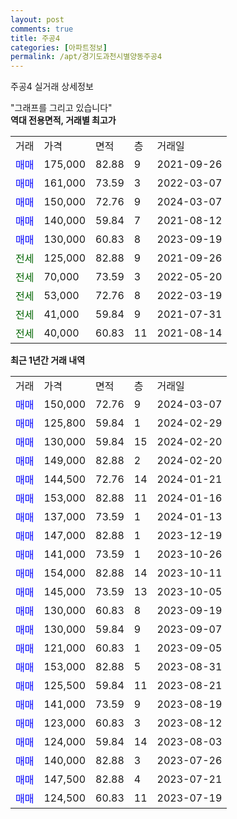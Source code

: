 ```yaml
---
layout: post
comments: true
title: 주공4
categories: [아파트정보]
permalink: /apt/경기도과천시별양동주공4
---
```


주공4 실거래 상세정보

<script type="text/javascript">
  google.charts.load('current', {'packages':['line', 'corechart']});
  google.charts.setOnLoadCallback(drawChart);

  function drawChart() {
    var data = new google.visualization.DataTable();
    data.addColumn('date', '거래일');
    data.addColumn('number', "매매");
    data.addColumn('number', "전세");
    data.addColumn('number', "전매");

    data.addRows([[new Date(Date.parse("2024-03-07")), 150000, null, null], [new Date(Date.parse("2024-02-29")), 125800, null, null], [new Date(Date.parse("2024-02-20")), 130000, null, null], [new Date(Date.parse("2024-02-20")), 149000, null, null], [new Date(Date.parse("2024-01-21")), 144500, null, null], [new Date(Date.parse("2024-01-16")), 153000, null, null], [new Date(Date.parse("2024-01-13")), 137000, null, null], [new Date(Date.parse("2023-12-19")), 147000, null, null], [new Date(Date.parse("2023-10-26")), 141000, null, null], [new Date(Date.parse("2023-10-11")), 154000, null, null], [new Date(Date.parse("2023-10-05")), 145000, null, null], [new Date(Date.parse("2023-09-19")), 130000, null, null], [new Date(Date.parse("2023-09-07")), 130000, null, null], [new Date(Date.parse("2023-09-05")), 121000, null, null], [new Date(Date.parse("2023-08-31")), 153000, null, null], [new Date(Date.parse("2023-08-21")), 125500, null, null], [new Date(Date.parse("2023-08-19")), 141000, null, null], [new Date(Date.parse("2023-08-12")), 123000, null, null], [new Date(Date.parse("2023-08-03")), 124000, null, null], [new Date(Date.parse("2023-07-26")), 140000, null, null], [new Date(Date.parse("2023-07-21")), 147500, null, null], [new Date(Date.parse("2023-07-19")), 124500, null, null]]);

    var options = {
      hAxis: {
        format: 'yyyy/MM/dd'
      },    
      lineWidth: 0,
      pointsVisible: true,    
      title: '최근 1년간 유형별 실거래가 분포',
      legend: { position: 'bottom' }
    };

    var formatter = new google.visualization.NumberFormat({pattern:'###,###'} );
    formatter.format(data, 1);
    formatter.format(data, 2);
    
    setTimeout(function() {
        var chart = new google.visualization.LineChart(document.getElementById('columnchart_material'));
        chart.draw(data, (options));
        document.getElementById('loading').style.display = 'none';
    }, 200);
  }
</script>


<div id="loading" style="z-index:20; display: block; margin-left: 0px">"그래프를 그리고 있습니다"</div>
<div id="columnchart_material" style="width: 95%; margin-left: 0px; display: block"></div>
<!-- contents start -->
<b>역대 전용면적, 거래별 최고가</b>
<table class="sortable">
    <tr>
      <td>거래</td>
      <td>가격</td>
      <td>면적</td>
      <td>층</td>
      <td>거래일</td>
    </tr>
        <tr>
          <td><a style="color: blue">매매</a></td>
          <td>175,000</td>
          <td>82.88</td>
          <td>9</td>
          <td>2021-09-26</td>
        </tr>            <tr>
          <td><a style="color: blue">매매</a></td>
          <td>161,000</td>
          <td>73.59</td>
          <td>3</td>
          <td>2022-03-07</td>
        </tr>            <tr>
          <td><a style="color: blue">매매</a></td>
          <td>150,000</td>
          <td>72.76</td>
          <td>9</td>
          <td>2024-03-07</td>
        </tr>            <tr>
          <td><a style="color: blue">매매</a></td>
          <td>140,000</td>
          <td>59.84</td>
          <td>7</td>
          <td>2021-08-12</td>
        </tr>            <tr>
          <td><a style="color: blue">매매</a></td>
          <td>130,000</td>
          <td>60.83</td>
          <td>8</td>
          <td>2023-09-19</td>
        </tr>        
        <tr>
              <td><a style="color: darkgreen">전세</a></td>
              <td>125,000</td>
              <td>82.88</td>
              <td>9</td>
              <td>2021-09-26</td>
            </tr>            <tr>
              <td><a style="color: darkgreen">전세</a></td>
              <td>70,000</td>
              <td>73.59</td>
              <td>3</td>
              <td>2022-05-20</td>
            </tr>            <tr>
              <td><a style="color: darkgreen">전세</a></td>
              <td>53,000</td>
              <td>72.76</td>
              <td>8</td>
              <td>2022-03-19</td>
            </tr>            <tr>
              <td><a style="color: darkgreen">전세</a></td>
              <td>41,000</td>
              <td>59.84</td>
              <td>9</td>
              <td>2021-07-31</td>
            </tr>            <tr>
              <td><a style="color: darkgreen">전세</a></td>
              <td>40,000</td>
              <td>60.83</td>
              <td>11</td>
              <td>2021-08-14</td>
            </tr>        
    
</table>

<b>최근 1년간 거래 내역</b>

<table class="sortable">
    <tr>
      <td>거래</td>
      <td>가격</td>
      <td>면적</td>
      <td>층</td>
      <td>거래일</td>
    </tr>
    <tr>
      <td><a style="color: blue">매매</a></td>
      <td>150,000</td>
      <td>72.76</td>
      <td>9</td>
      <td>2024-03-07</td>
    </tr>          <tr>
      <td><a style="color: blue">매매</a></td>
      <td>125,800</td>
      <td>59.84</td>
      <td>1</td>
      <td>2024-02-29</td>
    </tr>          <tr>
      <td><a style="color: blue">매매</a></td>
      <td>130,000</td>
      <td>59.84</td>
      <td>15</td>
      <td>2024-02-20</td>
    </tr>          <tr>
      <td><a style="color: blue">매매</a></td>
      <td>149,000</td>
      <td>82.88</td>
      <td>2</td>
      <td>2024-02-20</td>
    </tr>          <tr>
      <td><a style="color: blue">매매</a></td>
      <td>144,500</td>
      <td>72.76</td>
      <td>14</td>
      <td>2024-01-21</td>
    </tr>          <tr>
      <td><a style="color: blue">매매</a></td>
      <td>153,000</td>
      <td>82.88</td>
      <td>11</td>
      <td>2024-01-16</td>
    </tr>          <tr>
      <td><a style="color: blue">매매</a></td>
      <td>137,000</td>
      <td>73.59</td>
      <td>1</td>
      <td>2024-01-13</td>
    </tr>          <tr>
      <td><a style="color: blue">매매</a></td>
      <td>147,000</td>
      <td>82.88</td>
      <td>1</td>
      <td>2023-12-19</td>
    </tr>          <tr>
      <td><a style="color: blue">매매</a></td>
      <td>141,000</td>
      <td>73.59</td>
      <td>1</td>
      <td>2023-10-26</td>
    </tr>          <tr>
      <td><a style="color: blue">매매</a></td>
      <td>154,000</td>
      <td>82.88</td>
      <td>14</td>
      <td>2023-10-11</td>
    </tr>          <tr>
      <td><a style="color: blue">매매</a></td>
      <td>145,000</td>
      <td>73.59</td>
      <td>13</td>
      <td>2023-10-05</td>
    </tr>          <tr>
      <td><a style="color: blue">매매</a></td>
      <td>130,000</td>
      <td>60.83</td>
      <td>8</td>
      <td>2023-09-19</td>
    </tr>          <tr>
      <td><a style="color: blue">매매</a></td>
      <td>130,000</td>
      <td>59.84</td>
      <td>9</td>
      <td>2023-09-07</td>
    </tr>          <tr>
      <td><a style="color: blue">매매</a></td>
      <td>121,000</td>
      <td>60.83</td>
      <td>1</td>
      <td>2023-09-05</td>
    </tr>          <tr>
      <td><a style="color: blue">매매</a></td>
      <td>153,000</td>
      <td>82.88</td>
      <td>5</td>
      <td>2023-08-31</td>
    </tr>          <tr>
      <td><a style="color: blue">매매</a></td>
      <td>125,500</td>
      <td>59.84</td>
      <td>11</td>
      <td>2023-08-21</td>
    </tr>          <tr>
      <td><a style="color: blue">매매</a></td>
      <td>141,000</td>
      <td>73.59</td>
      <td>9</td>
      <td>2023-08-19</td>
    </tr>          <tr>
      <td><a style="color: blue">매매</a></td>
      <td>123,000</td>
      <td>60.83</td>
      <td>3</td>
      <td>2023-08-12</td>
    </tr>          <tr>
      <td><a style="color: blue">매매</a></td>
      <td>124,000</td>
      <td>59.84</td>
      <td>14</td>
      <td>2023-08-03</td>
    </tr>          <tr>
      <td><a style="color: blue">매매</a></td>
      <td>140,000</td>
      <td>82.88</td>
      <td>3</td>
      <td>2023-07-26</td>
    </tr>          <tr>
      <td><a style="color: blue">매매</a></td>
      <td>147,500</td>
      <td>82.88</td>
      <td>4</td>
      <td>2023-07-21</td>
    </tr>          <tr>
      <td><a style="color: blue">매매</a></td>
      <td>124,500</td>
      <td>60.83</td>
      <td>11</td>
      <td>2023-07-19</td>
    </tr>      </table>
<!-- contents end -->    

